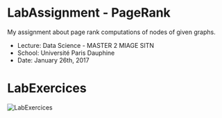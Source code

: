 # LabAssignment - PageRank

My assignment about page rank computations of nodes of given graphs.
* Lecture: Data Science - MASTER 2 MIAGE SITN
* School: Université Paris Dauphine
* Date: January 26th, 2017

# LabExercices

![LabExercices](https://docs.google.com/viewer?a=v&pid=sites&srcid=ZGVmYXVsdGRvbWFpbnxwYXJpc2RhdXBoaW5lY291cnN8Z3g6MTU4YTRjMzZhNzhiZjMxYg)

